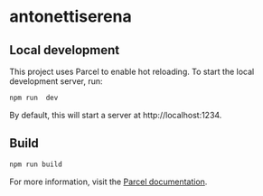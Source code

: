 # antonettiserena

## Local development

This project uses Parcel to enable hot reloading. To start the local development server, run:

```bash
npm run  dev
```

By default, this will start a server at http://localhost:1234.

## Build

```bash
npm run build
```

For more information, visit the [Parcel documentation](https://parceljs.org/docs/).
